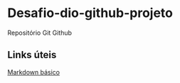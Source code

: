 # Desafio-dio-github-projeto
Repositório Git Github
## Links úteis
[Markdown básico](https://www.markdownguide.org/basic-syntax/)
